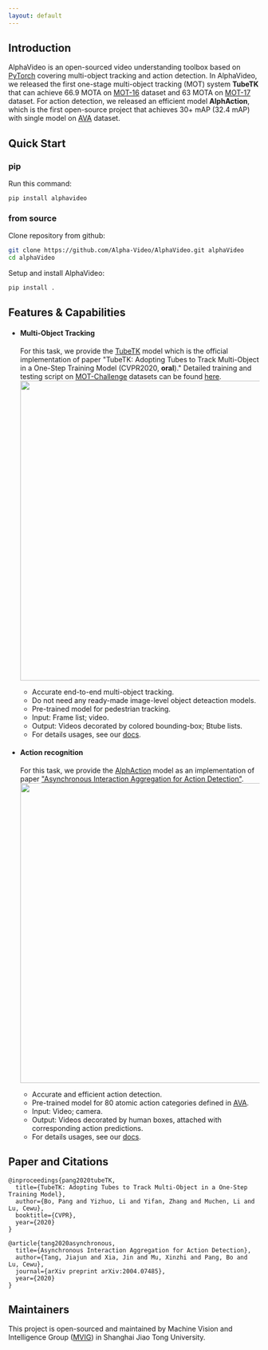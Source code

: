 ```yaml
---
layout: default
---
```


## Introduction
AlphaVideo is an open-sourced video understanding toolbox based on [PyTorch](https://pytorch.org/) covering multi-object tracking and action detection.
In AlphaVideo, we released the first one-stage multi-object tracking (MOT) system **TubeTK** that can achieve 66.9 MOTA on [MOT-16](https://motchallenge.net/results/MOT16) dataset and 63 MOTA on [MOT-17](https://motchallenge.net/results/MOT17) dataset.
For action detection, we released an efficient model **AlphAction**, which is the first open-source project that achieves 30+ mAP (32.4 mAP) with single model on [AVA](https://research.google.com/ava/) dataset.

## Quick Start
### pip
Run this command:
```shell
pip install alphavideo
```

### from source
Clone repository from github:
```bash
git clone https://github.com/Alpha-Video/AlphaVideo.git alphaVideo
cd alphaVideo
```

Setup and install AlphaVideo:
```bash
pip install .
```

## Features & Capabilities 
* #### Multi-Object Tracking
  For this task, we provide the [TubeTK](https://github.com/BoPang1996/TubeTK) model which is the official implementation of paper 
  "TubeTK: Adopting Tubes to Track Multi-Object in a One-Step Training Model (CVPR2020, **oral**)." 
  Detailed training and testing script on [MOT-Challenge](https://motchallenge.net/) datasets can be found [here](https://github.com/BoPang1996/TubeTK).
  <img src="https://github.com/BoPang1996/TubeTK/raw/master/assets/demo.gif" width = "600" align=center />
    * Accurate end-to-end multi-object tracking.
    * Do not need any ready-made image-level object deteaction models.
    * Pre-trained model for pedestrian tracking. 
    * Input: Frame list; video.
    * Output: Videos decorated by colored bounding-box; Btube lists.
    * For details usages, see our [docs](https://github.com/Alpha-Video/AlphaVideo/wiki).

* #### Action recognition

  For this task, we provide the [AlphAction](https://github.com/MVIG-SJTU/AlphAction) model as an implementation of paper ["Asynchronous Interaction Aggregation for Action Detection"](https://arxiv.org/abs/2004.07485).
  <img src="https://github.com/MVIG-SJTU/AlphAction/raw/master/gifs/demo2.gif" width = "600" align=center />
    * Accurate and efficient action detection.
    * Pre-trained model for 80 atomic action categories defined in [AVA](https://research.google.com/ava/).
    * Input: Video; camera.
    * Output: Videos decorated by human boxes, attached with corresponding action predictions.
    * For details usages, see our [docs](https://github.com/Alpha-Video/AlphaVideo/wiki).

## Paper and Citations
```
@inproceedings{pang2020tubeTK,
  title={TubeTK: Adopting Tubes to Track Multi-Object in a One-Step Training Model},
  author={Bo, Pang and Yizhuo, Li and Yifan, Zhang and Muchen, Li and Lu, Cewu},
  booktitle={CVPR},
  year={2020}
}

@article{tang2020asynchronous,
  title={Asynchronous Interaction Aggregation for Action Detection},
  author={Tang, Jiajun and Xia, Jin and Mu, Xinzhi and Pang, Bo and Lu, Cewu},
  journal={arXiv preprint arXiv:2004.07485},
  year={2020}
}
```

## Maintainers
This project is open-sourced and maintained by Machine Vision and Intelligence Group ([MVIG](http://mvig.sjtu.edu.cn)) in Shanghai Jiao Tong University.

